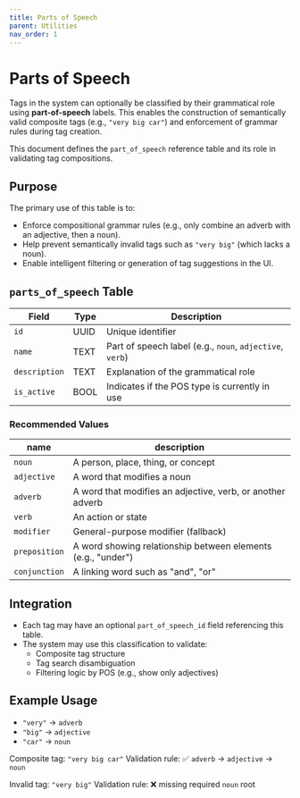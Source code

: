 ```yaml
---
title: Parts of Speech
parent: Utilities
nav_order: 1
---
```

# Parts of Speech

Tags in the system can optionally be classified by their grammatical role using **part-of-speech** labels. This enables the construction of semantically valid composite tags (e.g., `"very big car"`) and enforcement of grammar rules during tag creation.

This document defines the `part_of_speech` reference table and its role in validating tag compositions.

## Purpose

The primary use of this table is to:

- Enforce compositional grammar rules (e.g., only combine an adverb with an adjective, then a noun).
- Help prevent semantically invalid tags such as `"very big"` (which lacks a noun).
- Enable intelligent filtering or generation of tag suggestions in the UI.

## `parts_of_speech` Table

| Field        | Type | Description                                             |
|--------------|------|---------------------------------------------------------|
| `id`         | UUID | Unique identifier                                       |
| `name`       | TEXT | Part of speech label (e.g., `noun`, `adjective`, `verb`) |
| `description`| TEXT | Explanation of the grammatical role                    |
| `is_active`  | BOOL | Indicates if the POS type is currently in use          |

### Recommended Values

| name        | description                                                   |
|-------------|---------------------------------------------------------------|
| `noun`      | A person, place, thing, or concept                            |
| `adjective` | A word that modifies a noun                                   |
| `adverb`    | A word that modifies an adjective, verb, or another adverb    |
| `verb`      | An action or state                                            |
| `modifier`  | General-purpose modifier (fallback)                           |
| `preposition` | A word showing relationship between elements (e.g., "under")|
| `conjunction` | A linking word such as "and", "or"                          |

## Integration

- Each tag may have an optional `part_of_speech_id` field referencing this table.
- The system may use this classification to validate:
	- Composite tag structure
	- Tag search disambiguation
	- Filtering logic by POS (e.g., show only adjectives)

## Example Usage

- `"very"` → `adverb`
- `"big"` → `adjective`
- `"car"` → `noun`

Composite tag: `"very big car"`
Validation rule: ✅ `adverb` → `adjective` → `noun`

Invalid tag: `"very big"`
Validation rule: ❌ missing required `noun` root

